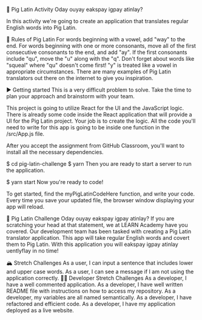 🐷 Pig Latin Activity
Oday ouyay eakspay igpay atinlay?

In this activity we're going to create an application that translates regular English words into Pig Latin.

💬 Rules of Pig Latin
For words beginning with a vowel, add "way" to the end.
For words beginning with one or more consonants, move all of the first consecutive consonants to the end, and add "ay".
If the first consonants include "qu", move the "u" along with the "q". Don't forget about words like "squeal" where "qu" doesn't come first!
"y" is treated like a vowel in appropriate circumstances.
There are many examples of Pig Latin translators out there on the internet to give you inspiration.

▶️ Getting started
This is a very difficult problem to solve. Take the time to plan your approach and brainstorm with your team.

This project is going to utilize React for the UI and the JavaScript logic. There is already some code inside the React application that will provide a UI for the Pig Latin project. Your job is to create the logic. All the code you'll need to write for this app is going to be inside one function in the /src/App.js file.

After you accept the assignment from GitHub Classroom, you'll want to install all the necessary dependencies.

$ cd pig-latin-challenge
$ yarn
Then you are ready to start a server to run the application.

$ yarn start
Now you're ready to code!

To get started, find the myPigLatinCodeHere function, and write your code. Every time you save your updated file, the browser window displaying your app will reload.

🐽 Pig Latin Challenge
Oday ouyay eakspay igpay atinlay? If you are scratching your head at that statement, we at LEARN Academy have you covered. Our development team has been tasked with creating a Pig Latin translator application. This app will take regular English words and covert them to Pig Latin. With this application you will eakspay igpay atinlay uentlyflay in no time!

🏔 Stretch Challenges
As a user, I can input a sentence that includes lower and upper case words.
As a user, I can see a message if I am not using the application correctly.
👩‍💻 Developer Stretch Challenges
As a developer, I have a well commented application.
As a developer, I have well written README file with instructions on how to access my repository.
As a developer, my variables are all named semantically.
As a developer, I have refactored and efficient code.
As a developer, I have my application deployed as a live website.
